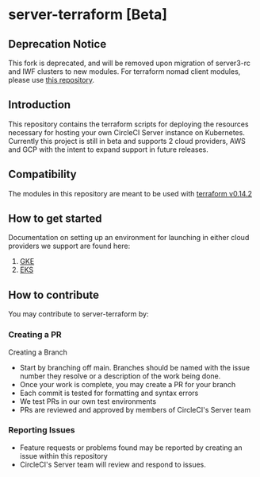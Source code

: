 # server-terraform [Beta]

## Deprecation Notice
This fork is deprecated, and will be removed upon migration of server3-rc and IWF clusters to new modules. For terraform nomad client modules, please use [this repository](https://github.com/CircleCI-Public/server-terraform).

## Introduction
This repository contains the terraform scripts for deploying the resources necessary for hosting your own CircleCI Server instance on Kubernetes.
Currently this project is still in beta and supports 2 cloud providers, AWS and GCP with the intent to expand support in future releases.

## Compatibility
The modules in this repository are meant to be used with [terraform v0.14.2](https://releases.hashicorp.com/terraform/0.14.2/)

## How to get started
Documentation on setting up an environment for launching in either cloud providers we support are found here:
1. [GKE](gke/README.md)
2. [EKS](eks/README.md)


## How to contribute
You may contribute to server-terraform by:

### Creating a PR
Creating a Branch
- Start by branching off main. Branches should be named with the issue number they resolve or a description of the work being done.
- Once your work is complete, you may create a PR for your branch
- Each commit is tested for formatting and syntax errors
- We test PRs in our own test environments
- PRs are reviewed and approved by members of CircleCI's Server team

### Reporting Issues
- Feature requests or problems found may be reported by creating an issue within this repository
- CircleCI's Server team will review and respond to issues.
